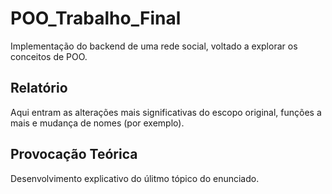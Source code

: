 # POO_Trabalho_Final
Implementação do backend de uma rede social, voltado a explorar os conceitos de POO.

## Relatório

Aqui entram as alterações mais significativas do escopo original, funções a mais e mudança de nomes (por exemplo).

## Provocação Teórica

Desenvolvimento explicativo do úlitmo tópico do enunciado.